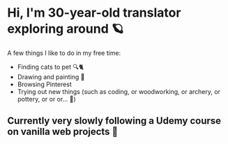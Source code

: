 # Hi, I'm 30-year-old translator exploring around 🪐

A few things I like to do in my free time:

- Finding cats to pet  🔍🐈  
- Drawing and painting 🎨 
- Browsing Pinterest
- Trying out new things (such as coding, or woodworking, or archery, or pottery, or or or... 😬)

## Currently very slowly following a Udemy course on vanilla web projects 🐌


